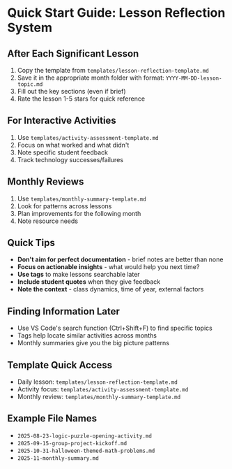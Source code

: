 # Quick Start Guide: Lesson Reflection System

## After Each Significant Lesson
1. Copy the template from `templates/lesson-reflection-template.md`
2. Save it in the appropriate month folder with format: `YYYY-MM-DD-lesson-topic.md`
3. Fill out the key sections (even if brief)
4. Rate the lesson 1-5 stars for quick reference

## For Interactive Activities
1. Use `templates/activity-assessment-template.md`
2. Focus on what worked and what didn't
3. Note specific student feedback
4. Track technology successes/failures

## Monthly Reviews
1. Use `templates/monthly-summary-template.md`
2. Look for patterns across lessons
3. Plan improvements for the following month
4. Note resource needs

## Quick Tips
- **Don't aim for perfect documentation** - brief notes are better than none
- **Focus on actionable insights** - what would help you next time?
- **Use tags** to make lessons searchable later
- **Include student quotes** when they give feedback
- **Note the context** - class dynamics, time of year, external factors

## Finding Information Later
- Use VS Code's search function (Ctrl+Shift+F) to find specific topics
- Tags help locate similar activities across months
- Monthly summaries give you the big picture patterns

## Template Quick Access
- Daily lesson: `templates/lesson-reflection-template.md`
- Activity focus: `templates/activity-assessment-template.md`  
- Monthly review: `templates/monthly-summary-template.md`

## Example File Names
- `2025-08-23-logic-puzzle-opening-activity.md`
- `2025-09-15-group-project-kickoff.md`
- `2025-10-31-halloween-themed-math-problems.md`
- `2025-11-monthly-summary.md`
